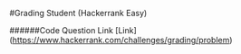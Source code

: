 #Grading Student (Hackerrank Easy)


######Code Question Link [Link] (https://www.hackerrank.com/challenges/grading/problem)
